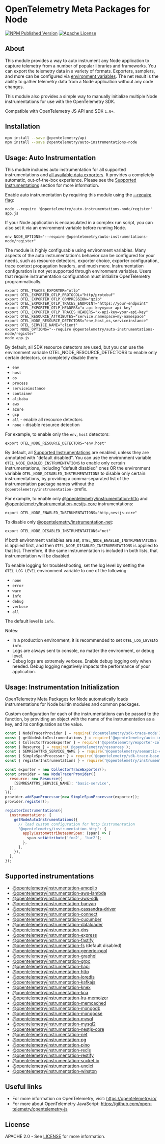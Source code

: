 # OpenTelemetry Meta Packages for Node

[![NPM Published Version][npm-img]][npm-url]
[![Apache License][license-image]][license-url]

## About

This module provides a way to auto instrument any Node application to capture telemetry from a number of popular libraries and frameworks.
You can export the telemetry data in a variety of formats. Exporters, samplers, and more can be configured via [environment variables][env-var-url].
The net result is the ability to gather telemetry data from a Node application without any code changes.

This module also provides a simple way to manually initialize multiple Node instrumentations for use with the OpenTelemetry SDK.

Compatible with OpenTelemetry JS API and SDK `1.0+`.

## Installation

```bash
npm install --save @opentelemetry/api
npm install --save @opentelemetry/auto-instrumentations-node
```

## Usage: Auto Instrumentation

This module includes auto instrumentation for all supported instrumentations and [all available data exporters][exporter-url].
It provides a completely automatic, out-of-the-box experience.
Please see the [Supported Instrumentations](#supported-instrumentations) section for more information.

Enable auto instrumentation by requiring this module using the [--require flag][require-url]:

```shell
node --require '@opentelemetry/auto-instrumentations-node/register' app.js
```

If your Node application is encapsulated in a complex run script, you can also set it via an environment variable before running Node.

```shell
env NODE_OPTIONS="--require @opentelemetry/auto-instrumentations-node/register"
```

The module is highly configurable using environment variables.
Many aspects of the auto instrumentation's behavior can be configured for your needs, such as resource detectors, exporter choice, exporter configuration, trace context propagation headers, and much more.
Instrumentation configuration is not yet supported through environment variables. Users that require instrumentation configuration must initialize OpenTelemetry programmatically.

```shell
export OTEL_TRACES_EXPORTER="otlp"
export OTEL_EXPORTER_OTLP_PROTOCOL="http/protobuf"
export OTEL_EXPORTER_OTLP_COMPRESSION="gzip"
export OTEL_EXPORTER_OTLP_TRACES_ENDPOINT="https://your-endpoint"
export OTEL_EXPORTER_OTLP_HEADERS="x-api-key=your-api-key"
export OTEL_EXPORTER_OTLP_TRACES_HEADERS="x-api-key=your-api-key"
export OTEL_RESOURCE_ATTRIBUTES="service.namespace=my-namespace"
export OTEL_NODE_RESOURCE_DETECTORS="env,host,os,serviceinstance"
export OTEL_SERVICE_NAME="client"
export NODE_OPTIONS="--require @opentelemetry/auto-instrumentations-node/register"
node app.js
```

By default, all SDK resource detectors are used, but you can use the environment variable OTEL_NODE_RESOURCE_DETECTORS to enable only certain detectors, or completely disable them:

- `env`
- `host`
- `os`
- `process`
- `serviceinstance`
- `container`
- `alibaba`
- `aws`
- `azure`
- `gcp`
- `all` - enable all resource detectors
- `none` - disable resource detection

For example, to enable only the `env`, `host` detectors:

```shell
export OTEL_NODE_RESOURCE_DETECTORS="env,host"
```

By default, all [Supported Instrumentations](#supported-instrumentations) are enabled, unless they are annotated with "default disabled".
You can use the environment variable `OTEL_NODE_ENABLED_INSTRUMENTATIONS` to enable only certain instrumentations, including "default disabled" ones
OR the environment variable `OTEL_NODE_DISABLED_INSTRUMENTATIONS` to disable only certain instrumentations,
by providing a comma-separated list of the instrumentation package names without the `@opentelemetry/instrumentation-` prefix.

For example, to enable only
[@opentelemetry/instrumentation-http](https://github.com/open-telemetry/opentelemetry-js/tree/main/packages/opentelemetry-instrumentation-http)
and [@opentelemetry/instrumentation-nestjs-core](https://github.com/open-telemetry/opentelemetry-js-contrib/tree/main/plugins/node/opentelemetry-instrumentation-nestjs-core)
instrumentations:

```shell
export OTEL_NODE_ENABLED_INSTRUMENTATIONS="http,nestjs-core"
```

To disable only [@opentelemetry/instrumentation-net](https://github.com/open-telemetry/opentelemetry-js-contrib/tree/main/plugins/node/instrumentation-net):

```shell
export OTEL_NODE_DISABLED_INSTRUMENTATIONS="net"
```

If both environment variables are set, `OTEL_NODE_ENABLED_INSTRUMENTATIONS` is applied first, and then `OTEL_NODE_DISABLED_INSTRUMENTATIONS` is applied to that list.
Therefore, if the same instrumentation is included in both lists, that instrumentation will be disabled.

To enable logging for troubleshooting, set the log level by setting the `OTEL_LOG_LEVEL` environment variable to one of the following:

- `none`
- `error`
- `warn`
- `info`
- `debug`
- `verbose`
- `all`

The default level is `info`.

Notes:

- In a production environment, it is recommended to set `OTEL_LOG_LEVEL`to `info`.
- Logs are always sent to console, no matter the environment, or debug level.
- Debug logs are extremely verbose. Enable debug logging only when needed. Debug logging negatively impacts the performance of your application.

## Usage: Instrumentation Initialization

OpenTelemetry Meta Packages for Node automatically loads instrumentations for Node builtin modules and common packages.

Custom configuration for each of the instrumentations can be passed to the function, by providing an object with the name of the instrumentation as a key, and its configuration as the value.

```javascript
const { NodeTracerProvider } = require('@opentelemetry/sdk-trace-node');
const { getNodeAutoInstrumentations } = require('@opentelemetry/auto-instrumentations-node');
const { CollectorTraceExporter } = require('@opentelemetry/exporter-collector');
const { Resource } = require('@opentelemetry/resources');
const { SEMRESATTRS_SERVICE_NAME } = require('@opentelemetry/semantic-conventions');
const { SimpleSpanProcessor } = require('@opentelemetry/sdk-trace-base');
const { registerInstrumentations } = require('@opentelemetry/instrumentation');

const exporter = new CollectorTraceExporter();
const provider = new NodeTracerProvider({
  resource: new Resource({
    [SEMRESATTRS_SERVICE_NAME]: 'basic-service',
  }),
});
provider.addSpanProcessor(new SimpleSpanProcessor(exporter));
provider.register();

registerInstrumentations({
  instrumentations: [
    getNodeAutoInstrumentations({
      // load custom configuration for http instrumentation
      '@opentelemetry/instrumentation-http': {
        applyCustomAttributesOnSpan: (span) => {
          span.setAttribute('foo2', 'bar2');
        },
      },
    }),
  ],
});

```

## Supported instrumentations

- [@opentelemetry/instrumentation-amqplib](https://github.com/open-telemetry/opentelemetry-js-contrib/tree/main/plugins/node/instrumentation-amqplib)
- [@opentelemetry/instrumentation-aws-lambda](https://github.com/open-telemetry/opentelemetry-js-contrib/tree/main/plugins/node/opentelemetry-instrumentation-aws-lambda)
- [@opentelemetry/instrumentation-aws-sdk](https://github.com/open-telemetry/opentelemetry-js-contrib/tree/main/plugins/node/opentelemetry-instrumentation-aws-sdk)
- [@opentelemetry/instrumentation-bunyan](https://github.com/open-telemetry/opentelemetry-js-contrib/tree/main/plugins/node/opentelemetry-instrumentation-bunyan)
- [@opentelemetry/instrumentation-cassandra-driver](https://github.com/open-telemetry/opentelemetry-js-contrib/tree/main/plugins/node/opentelemetry-instrumentation-cassandra)
- [@opentelemetry/instrumentation-connect](https://github.com/open-telemetry/opentelemetry-js-contrib/tree/main/plugins/node/opentelemetry-instrumentation-connect)
- [@opentelemetry/instrumentation-cucumber](https://github.com/open-telemetry/opentelemetry-js-contrib/tree/main/plugins/node/instrumentation-cucumber)
- [@opentelemetry/instrumentation-dataloader](https://github.com/open-telemetry/opentelemetry-js-contrib/tree/main/plugins/node/instrumentation-dataloader)
- [@opentelemetry/instrumentation-dns](https://github.com/open-telemetry/opentelemetry-js-contrib/tree/main/plugins/node/opentelemetry-instrumentation-dns)
- [@opentelemetry/instrumentation-express](https://github.com/open-telemetry/opentelemetry-js-contrib/tree/main/plugins/node/opentelemetry-instrumentation-express)
- [@opentelemetry/instrumentation-fastify](https://github.com/open-telemetry/opentelemetry-js-contrib/tree/main/plugins/node/opentelemetry-instrumentation-fastify)
- [@opentelemetry/instrumentation-fs](https://github.com/open-telemetry/opentelemetry-js-contrib/tree/main/plugins/node/instrumentation-fs) (default disabled)
- [@opentelemetry/instrumentation-generic-pool](https://github.com/open-telemetry/opentelemetry-js-contrib/tree/main/plugins/node/opentelemetry-instrumentation-generic-pool)
- [@opentelemetry/instrumentation-graphql](https://github.com/open-telemetry/opentelemetry-js-contrib/tree/main/plugins/node/opentelemetry-instrumentation-graphql)
- [@opentelemetry/instrumentation-grpc](https://github.com/open-telemetry/opentelemetry-js/tree/main/experimental/packages/opentelemetry-instrumentation-grpc)
- [@opentelemetry/instrumentation-hapi](https://github.com/open-telemetry/opentelemetry-js-contrib/tree/main/plugins/node/opentelemetry-instrumentation-hapi)
- [@opentelemetry/instrumentation-http](https://github.com/open-telemetry/opentelemetry-js/tree/main/experimental/packages/opentelemetry-instrumentation-http)
- [@opentelemetry/instrumentation-ioredis](https://github.com/open-telemetry/opentelemetry-js-contrib/tree/main/plugins/node/opentelemetry-instrumentation-ioredis)
- [@opentelemetry/instrumentation-kafkajs](https://github.com/open-telemetry/opentelemetry-js-contrib/tree/main/plugins/node/instrumentation-kafkajs)
- [@opentelemetry/instrumentation-knex](https://github.com/open-telemetry/opentelemetry-js-contrib/tree/main/plugins/node/opentelemetry-instrumentation-knex)
- [@opentelemetry/instrumentation-koa](https://github.com/open-telemetry/opentelemetry-js-contrib/tree/main/plugins/node/opentelemetry-instrumentation-koa)
- [@opentelemetry/instrumentation-lru-memoizer](https://github.com/open-telemetry/opentelemetry-js-contrib/tree/main/plugins/node/instrumentation-lru-memoizer)
- [@opentelemetry/instrumentation-memcached](https://github.com/open-telemetry/opentelemetry-js-contrib/tree/main/plugins/node/opentelemetry-instrumentation-memcached)
- [@opentelemetry/instrumentation-mongodb](https://github.com/open-telemetry/opentelemetry-js-contrib/tree/main/plugins/node/opentelemetry-instrumentation-mongodb)
- [@opentelemetry/instrumentation-mongoose](https://github.com/open-telemetry/opentelemetry-js-contrib/tree/main/plugins/node/instrumentation-mongoose)
- [@opentelemetry/instrumentation-mysql](https://github.com/open-telemetry/opentelemetry-js-contrib/tree/main/plugins/node/opentelemetry-instrumentation-mysql)
- [@opentelemetry/instrumentation-mysql2](https://github.com/open-telemetry/opentelemetry-js-contrib/tree/main/plugins/node/opentelemetry-instrumentation-mysql2)
- [@opentelemetry/instrumentation-nestjs-core](https://github.com/open-telemetry/opentelemetry-js-contrib/tree/main/plugins/node/opentelemetry-instrumentation-nestjs-core)
- [@opentelemetry/instrumentation-net](https://github.com/open-telemetry/opentelemetry-js-contrib/tree/main/plugins/node/opentelemetry-instrumentation-net)
- [@opentelemetry/instrumentation-pg](https://github.com/open-telemetry/opentelemetry-js-contrib/tree/main/plugins/node/opentelemetry-instrumentation-pg)
- [@opentelemetry/instrumentation-pino](https://github.com/open-telemetry/opentelemetry-js-contrib/tree/main/plugins/node/opentelemetry-instrumentation-pino)
- [@opentelemetry/instrumentation-redis](https://github.com/open-telemetry/opentelemetry-js-contrib/tree/main/plugins/node/opentelemetry-instrumentation-redis)
- [@opentelemetry/instrumentation-restify](https://github.com/open-telemetry/opentelemetry-js-contrib/tree/main/plugins/node/opentelemetry-instrumentation-restify)
- [@opentelemetry/instrumentation-socket.io](https://github.com/open-telemetry/opentelemetry-js-contrib/tree/main/plugins/node/instrumentation-socket.io)
- [@opentelemetry/instrumentation-undici](https://github.com/open-telemetry/opentelemetry-js-contrib/tree/main/plugins/node/instrumentation-undici)
- [@opentelemetry/instrumentation-winston](https://github.com/open-telemetry/opentelemetry-js-contrib/tree/main/plugins/node/opentelemetry-instrumentation-winston)

## Useful links

- For more information on OpenTelemetry, visit: <https://opentelemetry.io/>
- For more about OpenTelemetry JavaScript: <https://github.com/open-telemetry/opentelemetry-js>

## License

APACHE 2.0 - See [LICENSE][license-url] for more information.

[license-url]: https://github.com/open-telemetry/opentelemetry-js-contrib/blob/main/LICENSE
[license-image]: https://img.shields.io/badge/license-Apache_2.0-green.svg?style=flat
[npm-url]: https://www.npmjs.com/package/@opentelemetry/auto-instrumentations-node
[npm-img]: https://badge.fury.io/js/%40opentelemetry%2Fauto-instrumentations-node.svg
[env-var-url]: https://github.com/open-telemetry/opentelemetry-specification/blob/main/specification/configuration/sdk-environment-variables.md#general-sdk-configuration
[exporter-url]: https://github.com/open-telemetry/opentelemetry-specification/blob/main/specification/configuration/sdk-environment-variables.md#otlp-exporter
[require-url]: https://nodejs.org/api/cli.html#-r---require-module
